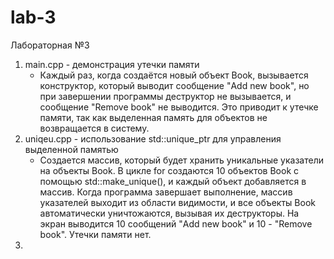 # lab-3
Лабораторная №3
1. main.cpp - демонстрация утечки памяти
   - Каждый раз, когда создаётся новый объект Book, вызывается конструктор, который выводит сообщение "Add new book", но при завершении программы деструктор не вызывается, и сообщение "Remove book" не выводится. Это приводит к утечке памяти, так как выделенная память для объектов не возвращается в систему.
2. uniqeu.cpp - использование std::unique_ptr для управления выделенной памятью
   - Создается массив, который будет хранить уникальные указатели на объекты Book. В цикле for создаются 10 объектов Book с помощью std::make_unique<Book>(), и каждый объект добавляется в массив. Когда программа завершает выполнение, массив указателей выходит из области видимости, и все объекты Book автоматически уничтожаются, вызывая их деструкторы. На экран выводится 10 сообщений "Add new book" и 10 - "Remove book". Утечки памяти нет.
3. 
